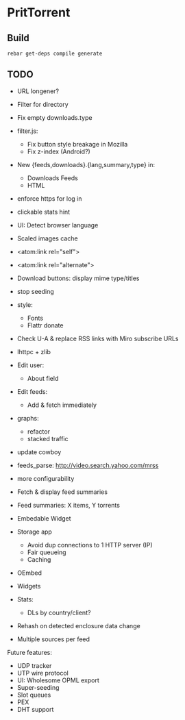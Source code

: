 PritTorrent
===========

Build
-----

```
rebar get-deps compile generate
```


TODO
----

* URL longener?
* Filter for directory
* Fix empty downloads.type
* filter.js:
  * Fix button style breakage in Mozilla
  * Fix z-index (Android?)
* New {feeds,downloads}.{lang,summary,type} in:
  * Downloads Feeds
  * HTML

* enforce https for log in
* clickable stats hint
* UI: Detect browser language
* Scaled images cache

* <atom:link rel="self">
* <atom:link rel="alternate">
* Download buttons: display mime type/titles

* stop seeding

* style:
  * Fonts
  * Flattr donate

* Check U-A & replace RSS links with Miro subscribe URLs
* lhttpc + zlib

* Edit user:
  * About field
* Edit feeds:
  * Add & fetch immediately

* graphs:
  * refactor
  * stacked traffic

* update cowboy
* feeds_parse: http://video.search.yahoo.com/mrss

* more configurability

* Fetch & display feed summaries

* Feed summaries: X items, Y torrents

* Embedable Widget

* Storage app
  - Avoid dup connections to 1 HTTP server (IP)
  - Fair queueing
  - Caching
* OEmbed
* Widgets

* Stats:
  - DLs by country/client?

* Rehash on detected enclosure data change
* Multiple sources per feed

Future features:

* UDP tracker
* UTP wire protocol
* UI: Wholesome OPML export
* Super-seeding
* Slot queues
* PEX
* DHT support
